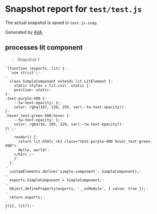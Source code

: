 # Snapshot report for `test/test.js`

The actual snapshot is saved in `test.js.snap`.

Generated by [AVA](https://avajs.dev).

## processes lit component

> Snapshot 1

    `(function (exports, lit) {␊
      'use strict';␊
    ␊
      class SimpleComponent extends lit.LitElement {␊
        static styles = lit.css\`.static {␊
        position: static␊
    }␊
    .text-purple-400 {␊
        --tw-text-opacity: 1;␊
        color: rgba(167, 139, 250, var(--tw-text-opacity))␊
    }␊
    .hover_text-green-500:hover {␊
        --tw-text-opacity: 1;␊
        color: rgba(16, 185, 129, var(--tw-text-opacity))␊
    }\`;␊
    ␊
        render() {␊
          return lit.html\`<h1 class="text-purple-400 hover_text-green-500">␊
          Hello, world!␊
        </h1>\`;␊
        }␊
      }␊
    ␊
      customElements.define('simple-component', SimpleComponent);␊
    ␊
      exports.SimpleComponent = SimpleComponent;␊
    ␊
      Object.defineProperty(exports, '__esModule', { value: true });␊
    ␊
      return exports;␊
    ␊
    }({}, lit));␊
    `
